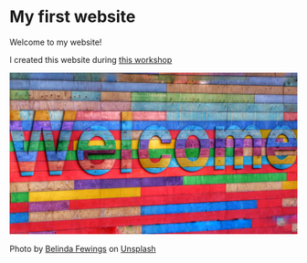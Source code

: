# My first website 

Welcome to my website!

I created this website during [this workshop](https://r-rse-git-github-zero2hero.netlify.app/)

![](belinda-fewings-6wAGwpsXHE0-unsplash.jpg)

Photo by <a href="https://unsplash.com/@bel2000a?utm_source=unsplash&utm_medium=referral&utm_content=creditCopyText">Belinda Fewings</a> on <a href="https://unsplash.com/photos/6wAGwpsXHE0?utm_source=unsplash&utm_medium=referral&utm_content=creditCopyText">Unsplash</a>

